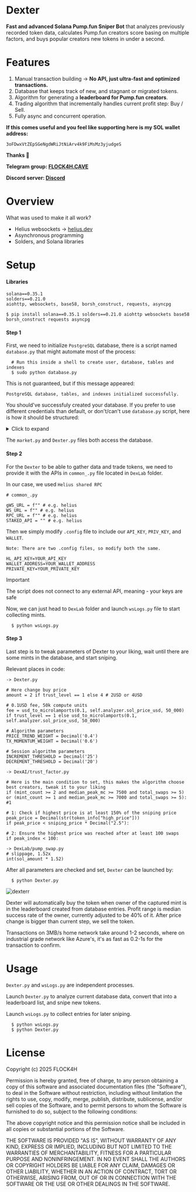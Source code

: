 # Dexter

**Fast and advanced Solana Pump.fun Sniper Bot** that analyzes previously recorded token data, calculates Pump.fun creators score basing on multiple factors, and buys popular creators new tokens in under a second.  

# Features

1. Manual transaction building -> **No API, just ultra-fast and optimized transactions.**
2. Database that keeps track of new, and stagnant or migrated tokens.
3. Algorithm for generating a **leaderboard for Pump.fun creators**.
4. Trading algorithm that incrementally handles current profit step: Buy / Sell.
5. Fully async and concurrent operation.

**If this comes useful and you feel like supporting here is my SOL wallet address:**

`3oFDwxVtZEpSGeNgdWRiJtNiArv4k9FiMsMz3yjudgeS`

**Thanks 💙**

**Telegram group: [FLOCK4H.CAVE](https://t.me/flock4hcave)**

**Discord server: [Discord](https://discord.gg/thREUECv2a)**

# Overview

What was used to make it all work?
- Helius websockets -> [helius.dev](https://www.helius.dev)
- Asynchronous programming
- Solders, and Solana libraries

# Setup

<h4>Libraries</h4>

```
solana==0.35.1
solders==0.21.0
aiohttp, websockets, base58, borsh_construct, requests, asyncpg

$ pip install solana==0.35.1 solders==0.21.0 aiohttp websockets base58 borsh_construct requests asyncpg
```

<h4>Step 1</h4>

First, we need to initialize `PostgreSQL` database, there is a script named `database.py` that might automate most of the process:

```
  # Run this inside a shell to create user, database, tables and indexes
  $ sudo python database.py
```

This is not guaranteed, but if this message appeared:

`PostgreSQL database, tables, and indexes initialized successfully.`

You should've successfuly created your database.
If you prefer to use different credentials than default, or don't/can't use `database.py` script, here is how it should be structured:

<details>
<summary>Click to expand</summary>

  ```
  mints (
          mint_id TEXT PRIMARY KEY,
          name TEXT,
          symbol TEXT,
          owner TEXT,
          market_cap DOUBLE PRECISION,
          price_history TEXT,
          price_usd DOUBLE PRECISION,
          liquidity DOUBLE PRECISION,
          open_price DOUBLE PRECISION,
          high_price DOUBLE PRECISION,
          low_price DOUBLE PRECISION,
          current_price DOUBLE PRECISION,
          age DOUBLE PRECISION DEFAULT 0,
          tx_counts TEXT,
          volume TEXT,
          holders TEXT,
          mint_sig TEXT,
          bonding_curve TEXT,
          created INT,
          timestamp TIMESTAMP DEFAULT CURRENT_TIMESTAMP
      );
  
  stagnant_mints (
          mint_id TEXT PRIMARY KEY,
          name TEXT,
          symbol TEXT,
          owner TEXT,
          holders TEXT,
          price_history TEXT,
          tx_counts TEXT,
          volume TEXT,
          peak_price_change DOUBLE PRECISION,
          peak_market_cap DOUBLE PRECISION,
          final_market_cap DOUBLE PRECISION,
          final_ohlc TEXT,
          mint_sig TEXT,
          bonding_curve TEXT,
          slot_delay TEXT,
          timestamp TIMESTAMP DEFAULT CURRENT_TIMESTAMP
      );
  ```

</details>

The `market.py` and `Dexter.py` files both access the database.

<h4>Step 2</h4>

For the `Dexter` to be able to gather data and trade tokens, we need to provide it with the APIs in `common_.py` file located in `DexLab` folder.

In our case, we used `Helius shared RPC`

```
# common_.py

gWS_URL = f"" # e.g. helius
WS_URL = f"" # e.g. helius
RPC_URL = f"" # e.g. helius
STAKED_API = "" # e.g. helius
```

Then we simply modify `.config` file to include our `API_KEY`, `PRIV_KEY`, and `WALLET`.

`Note: There are two .config files, so modify both the same.`

```
HL_API_KEY=YOUR_API_KEY
WALLET_ADDRESS=YOUR_WALLET_ADDRESS
PRIVATE_KEY=YOUR_PRIVATE_KEY
```

> [!IMPORTANT]
> The script does not connect to any external API, meaning - your keys are safe

Now, we can just head to `DexLab` folder and launch `wsLogs.py` file to start collecting mints.

```
  $ python wsLogs.py
```

<h4>Step 3</h4>

Last step is to tweak parameters of Dexter to your liking, wait until there are some mints in the database, and start sniping.

Relevant places in code:

```
-> Dexter.py

# Here change buy price
amount = 2 if trust_level == 1 else 4 # 2USD or 4USD

# 0.1USD fee, 50k compute units
fee = usd_to_microlamports(0.1, self.analyzer.sol_price_usd, 50_000) if trust_level == 1 else usd_to_microlamports(0.1, self.analyzer.sol_price_usd, 50_000)

# Algorithm parameters
PRICE_TREND_WEIGHT = Decimal('0.4')
TX_MOMENTUM_WEIGHT = Decimal('0.6')

# Session algorithm parameters
INCREMENT_THRESHOLD = Decimal('25')
DECREMENT_THRESHOLD = Decimal('20')

-> DexAI/trust_factor.py

# Here is the main condition to set, this makes the algorithm choose best creators, tweak it to your liking
if (mint_count >= 2 and median_peak_mc >= 7500 and total_swaps >= 5) or (mint_count >= 1 and median_peak_mc >= 7000 and total_swaps >= 5): #1

# 1: Check if highest price is at least 150% of the sniping price
peak_price = Decimal(str(token_info["high_price"]))
if peak_price < sniping_price * Decimal("2.5"):

# 2: Ensure the highest price was reached after at least 100 swaps
if peak_index < 100:

-> DexLab/pump_swap.py
# slippage, 1.52x
int(sol_amount * 1.52)
```

After all parameters are checked and set, `Dexter` can be launched by:

```
  $ python Dexter.py
```

![dexterr](https://github.com/user-attachments/assets/18b25e1f-07c2-4278-b025-0c03f2f6cafd)

Dexter will automatically buy the token when owner of the captured mint is in the leaderboard created from database entries.
Profit range is median success rate of the owner, currently adjusted to be 40% of it.
After price change is bigger than current step, we sell the token.

Transactions on 3MB/s home network take around 1-2 seconds, where on industrial grade network like Azure's, it's as fast as 0.2-1s for the transaction to confirm.

# Usage

`Dexter.py` and `wsLogs.py` are independent processes.

Launch `Dexter.py` to analyze current database data, convert that into a leaderboard list, and snipe new tokens.

Launch `wsLogs.py` to collect entries for later sniping.

```
  $ python wsLogs.py
  $ python Dexter.py
```

# License 

Copyright (c) 2025 FLOCK4H

Permission is hereby granted, free of charge, to any person obtaining a copy
of this software and associated documentation files (the "Software"), to deal
in the Software without restriction, including without limitation the rights
to use, copy, modify, merge, publish, distribute, sublicense, and/or sell
copies of the Software, and to permit persons to whom the Software is
furnished to do so, subject to the following conditions:

The above copyright notice and this permission notice shall be included in all
copies or substantial portions of the Software.

THE SOFTWARE IS PROVIDED "AS IS", WITHOUT WARRANTY OF ANY KIND, EXPRESS OR
IMPLIED, INCLUDING BUT NOT LIMITED TO THE WARRANTIES OF MERCHANTABILITY,
FITNESS FOR A PARTICULAR PURPOSE AND NONINFRINGEMENT. IN NO EVENT SHALL THE
AUTHORS OR COPYRIGHT HOLDERS BE LIABLE FOR ANY CLAIM, DAMAGES OR OTHER
LIABILITY, WHETHER IN AN ACTION OF CONTRACT, TORT OR OTHERWISE, ARISING FROM,
OUT OF OR IN CONNECTION WITH THE SOFTWARE OR THE USE OR OTHER DEALINGS IN THE
SOFTWARE.
